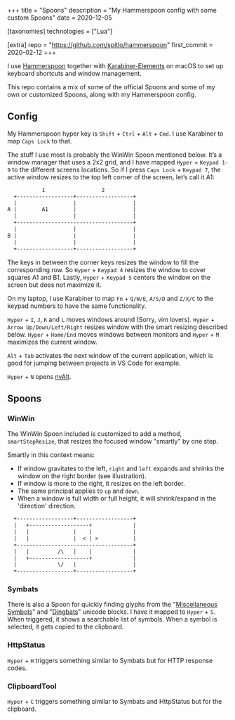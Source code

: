 +++
title = "Spoons"
description = "My Hammerspoon config with some custom Spoons"
date = 2020-12-05

[taxonomies]
technologies = ["Lua"]

[extra]
repo = "https://github.com/spitlo/hammerspoon"
first_commit = 2020-02-12
+++

I use [Hammerspoon](https://www.hammerspoon.org/) together with [Karabiner-Elements](https://karabiner-elements.pqrs.org/) on macOS to set up keyboard shortcuts and window management.

This repo contains a mix of some of the official Spoons and some of my own or customized Spoons, along with my Hammerspoon config.

## Config

My Hammerspoon hyper key is `Shift` + `Ctrl` + `Alt` + `Cmd`. I use Karabiner to map `Caps Lock` to that.

The stuff I use most is probably the WinWin Spoon mentioned below. It’s a window manager that uses a 2x2 grid, and I have mapped `Hyper` + `Keypad 1-9` to the different screens locations. So if I press `Caps Lock` + `Keypad 7`, the active window resizes to the top left corner of the screen, let’s call it A1:

```txt
           1                  2
  +------------------+------------------+
  |                  |                  |
A |        A1        |                  |
  |                  |                  |
  +-------------------------------------+
  |                  |                  |
B |                  |                  |
  |                  |                  |
  +------------------+------------------+
```

The keys in between the corner keys resizes the window to fill the corresponding row. So `Hyper` + `Keypad 4` resizes the window to cover squares A1 and B1. Lastly, `Hyper` + `Keypad 5` centers the window on the screen but does not maximize it.

On my laptop, I use Karabiner to map `Fn` + `Q/W/E`, `A/S/D` and `Z/X/C` to the keypad numbers to have the same functionality.

`Hyper` + `I`, `J`, `K` and `L` moves windows around (Sorry, vim lovers). `Hyper` + `Arrow Up/Down/Left/Right` resizes window with the smart resizing described below. `Hyper` + `Home/End` moves windows between monitors and `Hyper` + `M` maximizes the current window.

`Alt` + `Tab` activates the next window of the current application, which is good for jumping between projects in VS Code for example.

`Hyper` + `N` opens [nvAlt](https://brettterpstra.com/projects/nvalt/).

## Spoons

### WinWin

The WinWin Spoon included is customized to add a method, `smartStepResize`, that resizes the focused window "smartly" by one step.

Smartly in this context means:

- If window gravitates to the left, `right` and `left` expands and shrinks the window on the right border (see illustration).
- If window is more to the right, it resizes on the left border.
- The same principal applies to `up` and `down`.
- When a window is full width or full height, it will shrink/expand in the 'direction' direction.

```txt
  +------------------+------------------+
  |   +-------------------+             |
  |   |              |    |             |
  |   |              |  < | >           |
  +-------------------------------------+
  |   |         /\   |    |             |
  |   +-------------------+             |
  |             \/   |                  |
  +------------------+------------------+
```

### Symbats

There is also a Spoon for quickly finding glyphs from the "[Miscellaneous Symbols](https://en.wikipedia.org/wiki/Miscellaneous_Symbols)" and "[Dingbats](https://en.wikipedia.org/wiki/Dingbat#Dingbats_Unicode_block)" unicode blocks. I have it mapped to `Hyper` + `S`. When triggered, it shows a searchable list of symbols. When a symbol is selected, it gets copied to the clipboard.

### HttpStatus

`Hyper` + `H` triggers something similar to Symbats but for HTTP response codes.

### ClipboardTool

`Hyper` + `C` triggers something similar to Symbats and HttpStatus but for the clipboard.

